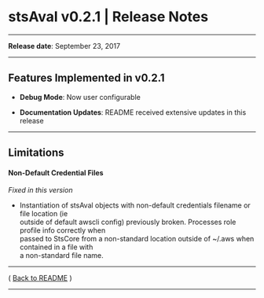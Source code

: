 # stsAval v0.2.1 | Release Notes

* * *
**Release date**:  September 23, 2017
* * *

## Features Implemented in v0.2.1

* **Debug Mode**: Now user configurable

* **Documentation Updates**:  README received extensive updates in this release



* * *

## Limitations

#### Non-Default Credential Files

_Fixed in this version_

* Instantiation of stsAval objects with non-default credentials filename or file location (ie  
outside of default awscli config) previously broken.  Processes role profile info correctly when  
passed to StsCore from a non-standard location outside of ~/.aws when contained in a file with   
a non-standard file name.


* * *

( [Back to README](../README.md) )


* * *
